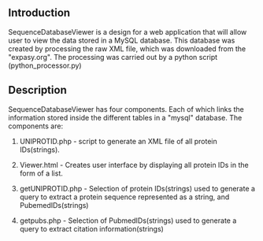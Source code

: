 ## Introduction ##
SequenceDatabaseViewer is a design for a web application that will allow user to view the data stored in a MySQL database. This database was created by processing the raw XML file, which was downloaded from the "expasy.org".  The processing was carried out by a python script (python_processor.py)

## Description ##
SequenceDatabaseViewer has four components. Each of which links the information stored inside the different tables in a "mysql" database. The components are:

1. UNIPROTID.php - script to generate an XML file of all protein IDs(strings).

2. Viewer.html - Creates user interface by displaying all protein IDs in the form of a list.

3. getUNIPROTID.php - Selection of protein IDs(strings) used to generate a query to extract a protein sequence represented as a string, and PubemedIDs(strings)

4. getpubs.php - Selection of PubmedIDs(strings) used to generate a query to extract citation information(strings)



